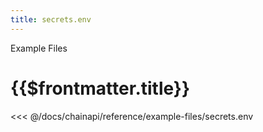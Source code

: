 ```yaml
---
title: secrets.env
---
```


<TitleSpan>Example Files</TitleSpan>

# {{$frontmatter.title}}

<<< @/docs/chainapi/reference/example-files/secrets.env
